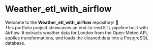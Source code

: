 # Weather_etl_with_airflow

Welcome to the **Weather_etl_with_airflow** repository! 🚀  
This portfolio project showcases an end-to-end ETL pipeline built with Airflow. It extracts weather data for London from the Open-Meteo API, applies transformations, and loads the cleaned data into a PostgreSQL database.

